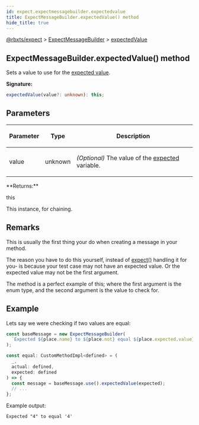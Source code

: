 ```yaml
---
id: expect.expectmessagebuilder.expectedvalue
title: ExpectMessageBuilder.expectedValue() method
hide_title: true
---
```


[@rbxts/expect](./expect.md) &gt; [ExpectMessageBuilder](./expect.expectmessagebuilder.md) &gt; [expectedValue](./expect.expectmessagebuilder.expectedvalue.md)

## ExpectMessageBuilder.expectedValue() method

Sets a value to use for the [expected value](./expect.expectedplaceholder.value.md)<!-- -->.

**Signature:**

```typescript
expectedValue(value?: unknown): this;
```

## Parameters

<table><thead><tr><th>

Parameter


</th><th>

Type


</th><th>

Description


</th></tr></thead>
<tbody><tr><td>

value


</td><td>

unknown


</td><td>

_(Optional)_ The value of the [expected](./expect.placeholder.expected.md) variable.


</td></tr>
</tbody></table>
**Returns:**

this

This instance, for chaining.

## Remarks

This is usually the first thing your do when creating a message in your method.

The reason you have to do this yourself, instead of [expect()](./expect.expect.md) handling it for you- is because your test case may not have an expected value. Or the expected value may not be the first argument.

The  method is a perfect example of this; where the first argument is the enum type, and the second argument is the value to check for.

## Example

Lets say we were checking if two values are equal:

```ts
const baseMessage = new ExpectMessageBuilder(
  `Expected ${place.name} to ${place.not} equal ${place.expected.value}`
);

const equal: CustomMethodImpl<defined> = (
  _,
  actual: defined,
  expected: defined
) => {
  const message = baseMessage.use().expectedValue(expected);
  // ...
};
```
Example output:

```logs
Expected "4" to equal '4'
```
